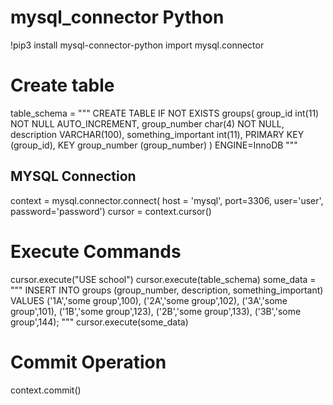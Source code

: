 # mysql_connector Python 
!pip3 install mysql-connector-python
import mysql.connector
# Create table 
table_schema = """
    CREATE TABLE IF NOT EXISTS groups(
    group_id int(11) NOT NULL AUTO_INCREMENT,
    group_number char(4) NOT NULL,
    description VARCHAR(100),
    something_important int(11),
    PRIMARY KEY (group_id),
    KEY group_number (group_number)
    ) ENGINE=InnoDB
"""
## MYSQL Connection 
context = mysql.connector.connect(
    host = 'mysql',
    port=3306,
    user='user',
    password='password')
cursor = context.cursor()

# Execute Commands 
cursor.execute("USE school")
cursor.execute(table_schema)
some_data = """
INSERT INTO groups
(group_number, description, something_important)
VALUES
('1A','some group',100),
('2A','some group',102),
('3A','some group',101),
('1B','some group',123),
('2B','some group',133),
('3B','some group',144);
"""
cursor.execute(some_data)
# Commit Operation
context.commit()